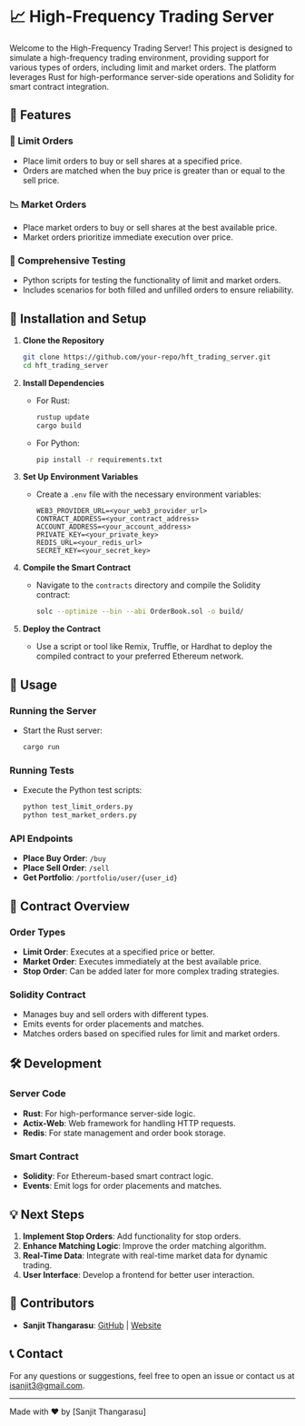 # 📈 High-Frequency Trading Server

Welcome to the High-Frequency Trading Server! This project is designed to simulate a high-frequency trading environment, providing support for various types of orders, including limit and market orders. The platform leverages Rust for high-performance server-side operations and Solidity for smart contract integration. 

## 🚀 Features

### 🛒 Limit Orders
- Place limit orders to buy or sell shares at a specified price.
- Orders are matched when the buy price is greater than or equal to the sell price.

### 📉 Market Orders
- Place market orders to buy or sell shares at the best available price.
- Market orders prioritize immediate execution over price.

### 🧪 Comprehensive Testing
- Python scripts for testing the functionality of limit and market orders.
- Includes scenarios for both filled and unfilled orders to ensure reliability.

## 🔧 Installation and Setup

1. **Clone the Repository**
    ```bash
    git clone https://github.com/your-repo/hft_trading_server.git
    cd hft_trading_server
    ```

2. **Install Dependencies**
    - For Rust:
        ```bash
        rustup update
        cargo build
        ```
    - For Python:
        ```bash
        pip install -r requirements.txt
        ```

3. **Set Up Environment Variables**
    - Create a `.env` file with the necessary environment variables:
        ```env
        WEB3_PROVIDER_URL=<your_web3_provider_url>
        CONTRACT_ADDRESS=<your_contract_address>
        ACCOUNT_ADDRESS=<your_account_address>
        PRIVATE_KEY=<your_private_key>
        REDIS_URL=<your_redis_url>
        SECRET_KEY=<your_secret_key>
        ```

4. **Compile the Smart Contract**
    - Navigate to the `contracts` directory and compile the Solidity contract:
        ```bash
        solc --optimize --bin --abi OrderBook.sol -o build/
        ```

5. **Deploy the Contract**
    - Use a script or tool like Remix, Truffle, or Hardhat to deploy the compiled contract to your preferred Ethereum network.

## 📝 Usage

### Running the Server
- Start the Rust server:
    ```bash
    cargo run
    ```

### Running Tests
- Execute the Python test scripts:
    ```bash
    python test_limit_orders.py
    python test_market_orders.py
    ```

### API Endpoints
- **Place Buy Order**: `/buy`
- **Place Sell Order**: `/sell`
- **Get Portfolio**: `/portfolio/user/{user_id}`

## 📄 Contract Overview

### Order Types
- **Limit Order**: Executes at a specified price or better.
- **Market Order**: Executes immediately at the best available price.
- **Stop Order**: Can be added later for more complex trading strategies.

### Solidity Contract
- Manages buy and sell orders with different types.
- Emits events for order placements and matches.
- Matches orders based on specified rules for limit and market orders.

## 🛠️ Development

### Server Code
- **Rust**: For high-performance server-side logic.
- **Actix-Web**: Web framework for handling HTTP requests.
- **Redis**: For state management and order book storage.

### Smart Contract
- **Solidity**: For Ethereum-based smart contract logic.
- **Events**: Emit logs for order placements and matches.

## 💡 Next Steps

1. **Implement Stop Orders**: Add functionality for stop orders.
2. **Enhance Matching Logic**: Improve the order matching algorithm.
3. **Real-Time Data**: Integrate with real-time market data for dynamic trading.
4. **User Interface**: Develop a frontend for better user interaction.

## 👥 Contributors
- **Sanjit Thangarasu**: [GitHub](https://github.com/isanjit3) | [Website](https://sanjit.app)

## 📞 Contact
For any questions or suggestions, feel free to open an issue or contact us at [isanjit3@gmail.com](mailto:isanjit3@gmail.com).

---

Made with ❤️ by [Sanjit Thangarasu]

